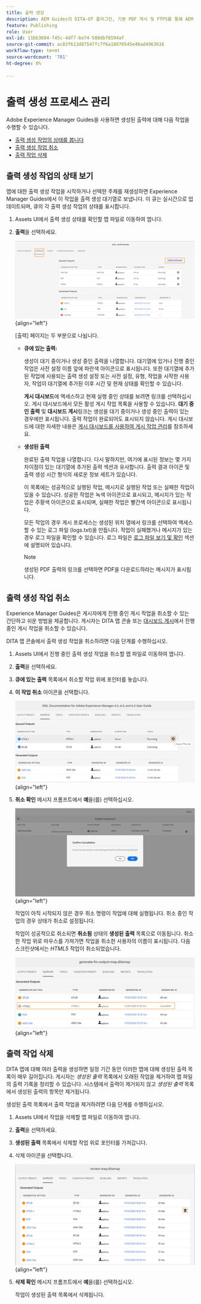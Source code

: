 ```yaml
---
title: 출력 생성
description: AEM Guides의 DITA-OT 플러그인, 기본 PDF 게시 및 FTPS를 통해 AEM Sites, PDF, HTML5, EPUB, 사용자 지정 및 JSON의 출력 생성 프로세스를 관리합니다.
feature: Publishing
role: User
exl-id: 11bb3604-f45c-4df7-be74-588dbf8594af
source-git-commit: ac83f613d87547fc7f6a18070545e40ad4963616
workflow-type: tm+mt
source-wordcount: '781'
ht-degree: 0%

---
```


# 출력 생성 프로세스 관리

Adobe Experience Manager Guides을 사용하면 생성된 출력에 대해 다음 작업을 수행할 수 있습니다.

- [출력 생성 작업의 상태를 봅니다](#view-the-status-of-the-output-generation-task)
- [출력 생성 작업 취소](#cancel-an-output-generation-task)
- [출력 작업 삭제](#delete-an-output-task)

## 출력 생성 작업의 상태 보기

맵에 대한 출력 생성 작업을 시작하거나 선택한 주제를 재생성하면 Experience Manager Guides에서 이 작업을 출력 생성 대기열로 보냅니다. 이 큐는 실시간으로 업데이트되며, 큐의 각 출력 생성 작업의 상태를 표시합니다.

1. Assets UI에서 출력 생성 상태를 확인할 맵 파일로 이동하여 엽니다.

1. **출력**&#x200B;을 선택하세요.

   ![](images/output-queued.png){align="left"}

   [출력] 페이지는 두 부분으로 나뉩니다.

   - **큐에 있는 출력:**

     생성이 대기 중이거나 생성 중인 출력을 나열합니다. 대기열에 있거나 진행 중인 작업은 사전 설정 이름 앞에 파란색 아이콘으로 표시됩니다. 또한 대기열에 추가된 작업에 사용되는 출력 생성 설정 또는 사전 설정, 유형, 작업을 시작한 사용자, 작업이 대기열에 추가된 이후 시간 및 현재 상태를 확인할 수 있습니다.

     **게시 대시보드**&#x200B;에 액세스하고 현재 실행 중인 상태를 보려면 링크를 선택하십시오. 게시 대시보드에서 모든 활성 게시 작업 목록을 사용할 수 있습니다. **대기 중인 출력** 및 **대시보드 게시**&#x200B;링크는 생성을 대기 중이거나 생성 중인 출력이 있는 경우에만 표시됩니다. 출력 작업이 완료되어도 표시되지 않습니다. 게시 대시보드에 대한 자세한 내용은 [게시 대시보드를 사용하여 게시 작업 관리](generate-output-publish-dashboard.md#)를 참조하세요.

   - **생성된 출력**

     완료된 출력 작업을 나열합니다. 다시 말하지만, 여기에 표시된 정보는 몇 가지 차이점이 있는 대기열에 추가된 출력 섹션과 유사합니다. 출력 결과 아이콘 및 출력 생성 시간 형식의 새로운 정보 세트가 있습니다.

     이 목록에는 성공적으로 실행된 작업, 메시지로 실행된 작업 또는 실패한 작업이 있을 수 있습니다. 성공한 작업은 녹색 아이콘으로 표시되고, 메시지가 있는 작업은 주황색 아이콘으로 표시되며, 실패한 작업은 빨간색 아이콘으로 표시됩니다.

     모든 작업의 경우 게시 프로세스는 생성된 위치 열에서 링크를 선택하여 액세스할 수 있는 로그 파일 \(logs.txt\)을 만듭니다. 작업이 실패했거나 메시지가 있는 경우 로그 파일을 확인할 수 있습니다. 로그 파일은 [로그 파일 보기 및 확인](generate-output-basic-troubleshooting.md#id1822G0P0CHS) 섹션에 설명되어 있습니다.

     >[!NOTE]
     >
     > 생성된 PDF 출력의 링크를 선택하면 PDF을 다운로드하라는 메시지가 표시됩니다.


## 출력 생성 작업 취소

Experience Manager Guides은 게시자에게 진행 중인 게시 작업을 취소할 수 있는 간단하고 쉬운 방법을 제공합니다. 게시자는 DITA 맵 콘솔 또는 [대시보드 게시](generate-output-publish-dashboard.md#)에서 진행 중인 게시 작업을 취소할 수 있습니다.

DITA 맵 콘솔에서 출력 생성 작업을 취소하려면 다음 단계를 수행하십시오.

1. Assets UI에서 진행 중인 출력 생성 작업을 취소할 맵 파일로 이동하여 엽니다.

1. **출력**&#x200B;을 선택하세요.

1. **큐에 있는 출력** 목록에서 취소할 작업 위에 포인터를 놓습니다.

1. **이 작업 취소** 아이콘을 선택합니다.

   ![](images/cancel-publish-task-map-console.png){align="left"}

1. **취소 확인** 메시지 프롬프트에서 **예**&#x200B;을(를) 선택하십시오.

   ![](images/confirm-cancel-output-map-console.png){align="left"}

   작업이 아직 시작되지 않은 경우 취소 명령이 작업에 대해 실행됩니다. 취소 중인 작업의 경우 상태가 취소로 설정됩니다.

   작업이 성공적으로 취소되면 **취소됨** 상태의 **생성된 출력** 목록으로 이동됩니다. 취소한 작업 위로 마우스를 가져가면 작업을 취소한 사용자의 이름이 표시됩니다. 다음 스크린샷에서는 *HTML5* 작업이 취소되었습니다.

   ![](images/cancelled-output-task.png){align="left"}


## 출력 작업 삭제

DITA 맵에 대해 여러 출력을 생성하면 일정 기간 동안 이러한 맵에 대해 생성된 출력 목록이 매우 길어집니다. 게시자는 *생성된 출력* 목록에서 오래된 작업을 제거하여 맵 파일의 출력 기록을 정리할 수 있습니다. 시스템에서 출력이 제거되지 않고 *생성된 출력* 목록에서 생성된 출력의 항목만 제거됩니다.

생성된 출력 목록에서 출력 작업을 제거하려면 다음 단계를 수행하십시오.

1. Assets UI에서 작업을 삭제할 맵 파일로 이동하여 엽니다.

1. **출력**&#x200B;을 선택하세요.

1. **생성된 출력** 목록에서 삭제할 작업 위로 포인터를 가져갑니다.

1. 삭제 아이콘을 선택합니다.

   ![](images/delete-output-task.png){align="left"}

1. **삭제 확인** 메시지 프롬프트에서 **예**&#x200B;을(를) 선택하십시오.

   작업이 생성된 출력 목록에서 삭제됩니다.
